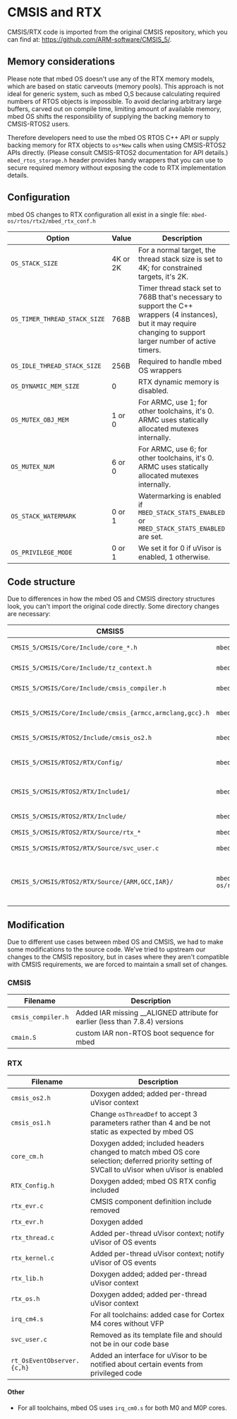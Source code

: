 # CMSIS and RTX

CMSIS/RTX code is imported from the original CMSIS repository, which you can find at: https://github.com/ARM-software/CMSIS_5/.

## Memory considerations

Please note that mbed OS doesn't use any of the RTX memory models, which are based on static carveouts (memory pools). This approach is not ideal for generic system, such as mbed O,S because calculating required numbers of RTOS objects is impossible. To avoid declaring arbitrary large buffers, carved out on compile time, limiting amount of available memory, mbed OS shifts the responsibility of supplying the backing memory to CMSIS-RTOS2 users.

Therefore developers need to use the mbed OS RTOS C++ API or supply backing memory for RTX objects to `os*New` calls when using CMSIS-RTOS2 APIs directly. (Please consult CMSIS-RTOS2 documentation for API details.) `mbed_rtos_storage.h` header provides handy wrappers that you can use to secure required memory without exposing the code to RTX implementation details.

## Configuration

mbed OS changes to RTX configuration all exist in a single file: `mbed-os/rtos/rtx2/mbed_rtx_conf.h`

Option | Value | Description |
-------|-------|-------------|
`OS_STACK_SIZE` | 4K or 2K | For a normal target, the thread stack size is set to 4K; for constrained targets, it's 2K. |
`OS_TIMER_THREAD_STACK_SIZE` | 768B | Timer thread stack set to 768B that's necessary to support the C++ wrappers (4 instances), but it may require changing to support larger number of active timers. |
`OS_IDLE_THREAD_STACK_SIZE` | 256B | Required to handle mbed OS wrappers |
`OS_DYNAMIC_MEM_SIZE` | 0 | RTX dynamic memory is disabled. |
`OS_MUTEX_OBJ_MEM` | 1 or 0 | For ARMC, use 1; for other toolchains, it's 0. ARMC uses statically allocated mutexes internally. |
`OS_MUTEX_NUM` | 6 or 0 | For ARMC, use 6; for other toolchains, it's 0. ARMC uses statically allocated mutexes internally. |
`OS_STACK_WATERMARK` | 0 or 1 | Watermarking is enabled if `MBED_STACK_STATS_ENABLED` or `MBED_STACK_STATS_ENABLED` are set. |
`OS_PRIVILEGE_MODE` | 0 or 1 | We set it for 0 if uVisor is enabled, 1 otherwise. |

## Code structure

Due to differences in how the mbed OS and CMSIS directory structures look, you can't import the original code directly. Some directory changes are necessary:

CMSIS5 | mbed OS | Explanation |
-------|---------|-------------|
`CMSIS_5/CMSIS/Core/Include/core_*.h` | `mbed-os/cmsis/` | Core specific code |
`CMSIS_5/CMSIS/Core/Include/tz_context.h` | `mbed-os/cmsis/` | TrustZone code |
`CMSIS_5/CMSIS/Core/Include/cmsis_compiler.h` | `mbed-os/cmsis/` | Toolchain generic code |
`CMSIS_5/CMSIS/Core/Include/cmsis_{armcc,armclang,gcc}.h` | `mbed-os/cmsis/TOOLCHAIN_{ARM,GCC}/` | Toolchain specific code |
`CMSIS_5/CMSIS/RTOS2/Include/cmsis_os2.h` | `mbed-os/rtos/rtx2/TARGET_CORTEX_M/` | RTX main header |
`CMSIS_5/CMSIS/RTOS2/RTX/Config/` | `mbed-os/rtos/rtx2/TARGET_CORTEX_M/` | RTX configuration files |
`CMSIS_5/CMSIS/RTOS2/RTX/Include1/` | `mbed-os/rtos/rtx/` | RTOS1 compatibility layer |
`CMSIS_5/CMSIS/RTOS2/RTX/Include/` | `mbed-os/rtos/rtx2/TARGET_CORTEX_M/` | RTX definitions |
`CMSIS_5/CMSIS/RTOS2/RTX/Source/rtx_*` | `mbed-os/rtos/rtx2/TARGET_CORTEX_M/` | RTX sources |
`CMSIS_5/CMSIS/RTOS2/RTX/Source/svc_user.c` | `mbed-os/rtos/rtx2/TARGET_CORTEX_M/` | RTX SVC user table |
`CMSIS_5/CMSIS/RTOS2/RTX/Source/{ARM,GCC,IAR}/` | `mbed-os/rtos/rtx2/TARGET_CORTEX_M/TARGET_{M0,M0P,M3,RTOS_M4_M7}/TOOLCHAIN_{ARM,GCC,IAR}` | Toolchain and core specific exception handlers |

## Modification

Due to different use cases between mbed OS and CMSIS, we had to make some modifications to the source code. We've tried to upstream our changes to the CMSIS repository, but in cases where they aren't compatible with CMSIS requirements, we are forced to maintain a small set of changes.

### CMSIS


Filename | Description |
---------|-------------|
`cmsis_compiler.h` | Added IAR missing __ALIGNED attribute for earlier (less than 7.8.4) versions |
``cmain.S`` | custom IAR non-RTOS boot sequence for mbed |


### RTX

Filename | Description |
---------|-------------|
`cmsis_os2.h` | Doxygen added; added per-thread uVisor context |
`cmsis_os1.h` | Change `osThreadDef` to accept 3 parameters rather than 4 and be not static as expected by mbed OS |
`core_cm.h` | Doxygen added; included headers changed to match mbed OS core selection; deferred priority setting of SVCall to uVisor when uVisor is enabled |
`RTX_Config.h` | Doxygen added; mbed OS RTX config included |
`rtx_evr.c` | CMSIS component definition include removed |
`rtx_evr.h` | Doxygen added |
`rtx_thread.c` | Added per-thread uVisor context; notify uVisor of OS events  |
`rtx_kernel.c` | Added per-thread uVisor context; notify uVisor of OS events |
`rtx_lib.h` | Doxygen added; added per-thread uVisor context |
`rtx_os.h` | Doxygen added; added per-thread uVisor context |
`irq_cm4.s` | For all toolchains: added case for Cortex M4 cores without VFP |
`svc_user.c` | Removed as its template file and should not be in our code base |
`rt_OsEventObserver.{c,h}` | Added an interface for uVisor to be notified about certain events from privileged code |

#### Other

* For all toolchains, mbed OS uses `irq_cm0.s` for both M0 and M0P cores.
